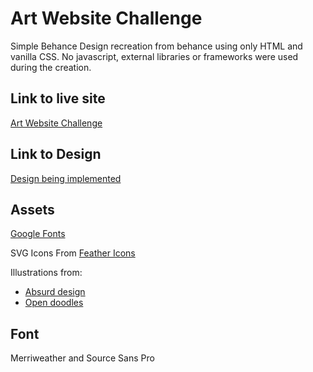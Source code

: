 # Art Website Challenge

Simple Behance Design recreation from behance using only HTML and vanilla CSS. No javascript, external libraries or frameworks were used during the creation.

## Link to live site
[Art Website Challenge](https://frontend-designs-1.netlify.app)

## Link to Design
[Design being implemented](https://www.behance.net/gallery/110271195/Art-Agency-Website)

## Assets 
[Google Fonts](https://fonts.google.com/)

SVG Icons From [Feather Icons](https://feathericons.com)

Illustrations from: 
- [Absurd design](https://absurd.design)
- [Open doodles](https://opendoodles.com)

## Font 
Merriweather and Source Sans Pro